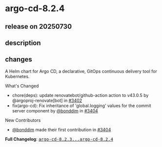 # argo-cd-8.2.4

## release on 20250730
## description
## changes
A Helm chart for Argo CD, a declarative, GitOps continuous delivery tool for Kubernetes.

What's Changed

* chore(deps): update renovatebot/github-action action to v43.0.5 by @argoproj-renovate[bot] in <a class="issue-link js-issue-link" data-error-text="Failed to load title" data-id="3267832818" data-permission-text="Title is private" data-url="https://github.com/argoproj/argo-helm/issues/3402" data-hovercard-type="pull_request" data-hovercard-url="/argoproj/argo-helm/pull/3402/hovercard" href="https://github.com/argoproj/argo-helm/pull/3402">#3402</a>
* fix(argo-cd): Fix inheritance of 'global.logging' values for the commit server component by <a class="user-mention notranslate" data-hovercard-type="user" data-hovercard-url="/users/bonddim/hovercard" data-octo-click="hovercard-link-click" data-octo-dimensions="link_type:self" href="https://github.com/bonddim">@bonddim</a> in <a class="issue-link js-issue-link" data-error-text="Failed to load title" data-id="3269572039" data-permission-text="Title is private" data-url="https://github.com/argoproj/argo-helm/issues/3404" data-hovercard-type="pull_request" data-hovercard-url="/argoproj/argo-helm/pull/3404/hovercard" href="https://github.com/argoproj/argo-helm/pull/3404">#3404</a>

New Contributors

* <a class="user-mention notranslate" data-hovercard-type="user" data-hovercard-url="/users/bonddim/hovercard" data-octo-click="hovercard-link-click" data-octo-dimensions="link_type:self" href="https://github.com/bonddim">@bonddim</a> made their first contribution in <a class="issue-link js-issue-link" data-error-text="Failed to load title" data-id="3269572039" data-permission-text="Title is private" data-url="https://github.com/argoproj/argo-helm/issues/3404" data-hovercard-type="pull_request" data-hovercard-url="/argoproj/argo-helm/pull/3404/hovercard" href="https://github.com/argoproj/argo-helm/pull/3404">#3404</a>

<strong>Full Changelog</strong>: <a class="commit-link" href="https://github.com/argoproj/argo-helm/compare/argo-cd-8.2.3...argo-cd-8.2.4"><tt>argo-cd-8.2.3...argo-cd-8.2.4</tt></a>

